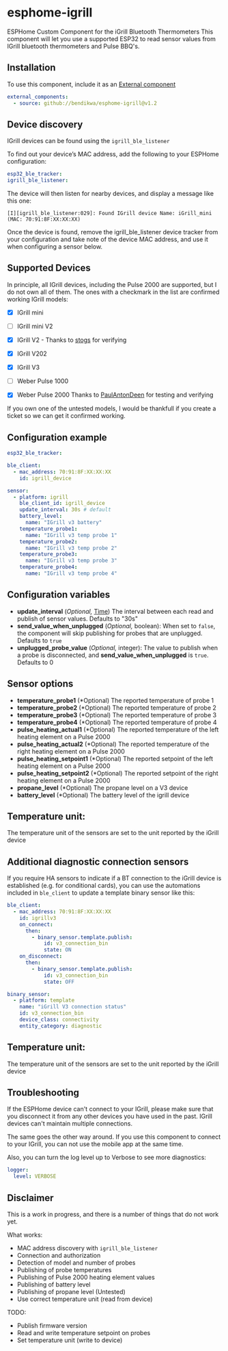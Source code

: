 # esphome-igrill

ESPHome Custom Component for the iGrill Bluetooth Thermometers
This component will let you use a supported ESP32 to read sensor values from IGrill bluetooth thermometers and Pulse BBQ's.

## Installation

To use this component, include it as an [External component](https://esphome.io/components/external_components.html)

```yaml
external_components:
  - source: github://bendikwa/esphome-igrill@v1.2
```

## Device discovery

IGrill devices can be found using the `igrill_ble_listener`

To find out your device’s MAC address, add the following to your ESPHome configuration:

```yaml
esp32_ble_tracker:
igrill_ble_listener:
```

The device will then listen for nearby devices, and display a message like this one:

```
[I][igrill_ble_listener:029]: Found IGrill device Name: iGrill_mini (MAC: 70:91:8F:XX:XX:XX)
```

Once the device is found, remove the igrill_ble_listener device tracker from your configuration and take note of the device MAC address, and use it when configuring a sensor below.

## Supported Devices
In principle, all IGrill devices, including the Pulse 2000 are supported, but I do not own all of them. The ones with a checkmark in the list are confirmed working IGrill models:

- [x] IGrill mini
- [ ] IGrill mini V2
- [x] IGrill V2 - Thanks to [stogs](https://github.com/stogs) for verifying
- [X] IGrill V202
- [x] IGrill V3
- [ ] Weber Pulse 1000
- [x] Weber Pulse 2000 Thanks to [PaulAntonDeen](https://github.com/PaulAntonDeen) for testing and verifying


If you own one of the untested models, I would be thankfull if you create a ticket so we can get it confirmed working.

## Configuration example

```yaml
esp32_ble_tracker:

ble_client:
  - mac_address: 70:91:8F:XX:XX:XX
    id: igrill_device

sensor:
  - platform: igrill
    ble_client_id: igrill_device
    update_interval: 30s # default
    battery_level:
      name: "IGrill v3 battery"
    temperature_probe1:
      name: "IGrill v3 temp probe 1"
    temperature_probe2:
      name: "IGrill v3 temp probe 2"
    temperature_probe3:
      name: "IGrill v3 temp probe 3"
    temperature_probe4:
      name: "IGrill v3 temp probe 4"
```
## Configuration variables
- **update_interval** (*Optional,* [Time](https://esphome.io/guides/configuration-types.html#config-time)) The interval between each read and publish of sensor values. Defaults to "30s"
- **send_value_when_unplugged** (*Optional,* boolean): When set to `false`, the component will skip publishing for probes that are unplugged. Defaults to `true`
- **unplugged_probe_value** (*Optional,* integer): The value to publish when a probe is disconnected, and **send_value_when_unplugged** is `true`. Defaults to 0

## Sensor options
- **temperature_probe1** (*Optional) The reported temperature of probe 1
- **temperature_probe2** (*Optional) The reported temperature of probe 2
- **temperature_probe3** (*Optional) The reported temperature of probe 3
- **temperature_probe4** (*Optional) The reported temperature of probe 4
- **pulse_heating_actual1** (*Optional) The reported temperature of the left heating element on a Pulse 2000
- **pulse_heating_actual2** (*Optional) The reported temperature of the right heating element on a Pulse 2000
- **pulse_heating_setpoint1** (*Optional) The reported setpoint of the left heating element on a Pulse 2000
- **pulse_heating_setpoint2** (*Optional) The reported setpoint of the right heating element on a Pulse 2000
- **propane_level** (*Optional) The propane level on a V3 device
- **battery_level** (*Optional) The battery level of the igrill device

## Temperature unit:
The temperature unit of the sensors are set to the unit reported by the iGrill device

## Additional diagnostic connection sensors
If you require HA sensors to indicate if a BT connection to the iGrill device is established (e.g. for conditional cards), you can use the automations included in `ble_client` to update a template binary sensor like this:

```yaml
ble_client:
  - mac_address: 70:91:8F:XX:XX:XX
    id: igrillv3
    on_connect:
      then:
        - binary_sensor.template.publish:
            id: v3_connection_bin
            state: ON
    on_disconnect:
      then:
        - binary_sensor.template.publish:
            id: v3_connection_bin
            state: OFF

binary_sensor:
  - platform: template
    name: "iGrill V3 connection status"
    id: v3_connection_bin
    device_class: connectivity
    entity_category: diagnostic
```

## Temperature unit:
The temperature unit of the sensors are set to the unit reported by the iGrill device

## Troubleshooting

If the ESPHome device can't connect to your IGrill, please make sure that you disconnect it from any other devices you have used in the past. IGrill devices can't maintain multiple connections.

The same goes the other way around. If you use this component to connect to your IGrill, you can not use the mobile app at the same time.

Also, you can turn the log level up to Verbose to see more diagnostics:

```yaml
logger:
  level: VERBOSE
```

## Disclaimer
This is a work in progress, and there is a number of things that do not work yet.

What works:
- MAC address discovery with `igrill_ble_listener`
- Connection and authorization
- Detection of model and number of probes
- Publishing of probe temperatures
- Publishing of Pulse 2000 heating element values
- Publishing of battery level
- Publishing of propane level (Untested)
- Use correct temperature unit (read from device)

TODO:
- Publish firmware version
- Read and write temperature setpoint on probes
- Set temperature unit (write to device)
